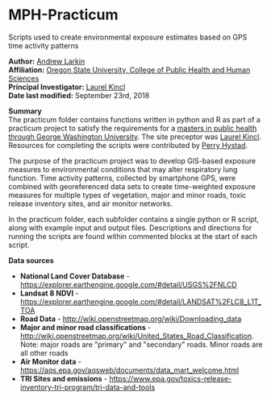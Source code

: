 # MPH-Practicum #

Scripts used to create environmental exposure estimates based on GPS time activity patterns

**Author:** [Andrew Larkin](https://www.linkedin.com/in/andrew-larkin-525ba3b5/) <br>
**Affiliation:** [Oregon State University, College of Public Health and Human Sciences](https://health.oregonstate.edu/) <br>
**Principal Investigator:** [Laurel Kincl](https://health.oregonstate.edu/people/laurel-kincl) <br>
**Date last modified:** September 23rd, 2018

**Summary** <br>
The practicum folder contains functions written in python and R as part of a practicum project to satisfy 
the requirements for a [masters in public health through George Washington University](https://publichealthonline.gwu.edu/).  The site preceptor was [Laurel Kincl](https://health.oregonstate.edu/people/laurel-kincl).  Resources for completing the scripts were contributed by [Perry Hystad](https://health.oregonstate.edu/people/perry-hystad).  

The purpose of the practicum project was to develop GIS-based exposure measures to environmental conditions that may
alter respiratory lung function.  Time activity patterns, collected by smartphone GPS, were combined with georeferenced 
data sets to create time-weighted exposure measures for multiple types of vegetation, major and minor roads, toxic release inventory sites, and air monitor networks.  

In the practicum folder, each subfolder contains a single python or R script, along with example input and output files. Descriptions and directions for running the scripts are found within commented blocks at the start of each script.

**Data sources**
- **National Land Cover Database** - https://explorer.earthengine.google.com/#detail/USGS%2FNLCD
- **Landsat 8 NDVI** - https://explorer.earthengine.google.com/#detail/LANDSAT%2FLC8_L1T_TOA
- **Road Data** - http://wiki.openstreetmap.org/wiki/Downloading_data
- **Major and minor road classifications** - http://wiki.openstreetmap.org/wiki/United_States_Road_Classification. <br> Note: major roads are "primary" and "secondary" roads.  Minor roads are all other roads
- **Air Monitor data** - https://aqs.epa.gov/aqsweb/documents/data_mart_welcome.html
- **TRI Sites and emissions** - https://www.epa.gov/toxics-release-inventory-tri-program/tri-data-and-tools
